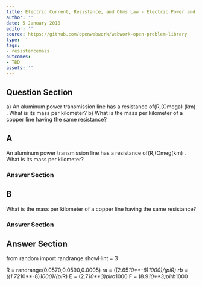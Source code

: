 ```yaml
---
title: Electric Current, Resistance, and Ohms Law - Electric Power and Energy
author: ''
date: 5 January 2018
editor: ''
source: https://github.com/openwebwork/webwork-open-problem-library
type: ''
tags:
- resistancemass
outcomes:
- TBD
assets: ''
---
```


## Question Section 

a) An aluminum power transmission line has a resistance of(R,(Omega) (km) . What is its mass per kilometer?
b) What is the mass per kilometer of a copper line having the same resistance?

## A
An aluminum power transmission line has a resistance of(R,(Omeg(km) . What is its mass per kilometer?
### Answer Section
## B
What is the mass per kilometer of a copper line having the same resistance?
### Answer Section


## Answer Section

from random import randrange
showHint = 3


R = randrange(0.0570,0.0590,0.0005)
ra = ((2.65*10**-8)*1000)/(pi*R)
rb = ((1.72*10**-8)*1000)/(pi*R)
E = (2.7*10**3)*pi*ra*1000
F = (8.9*10**3)*pi*rb*1000